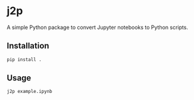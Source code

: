 # j2p

A simple Python package to convert Jupyter notebooks to Python scripts.

## Installation

```bash
pip install .
```

## Usage

```python
j2p example.ipynb
```

